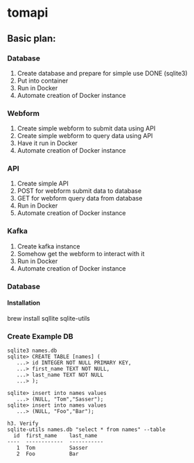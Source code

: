 # tomapi

## Basic plan:

### Database
1) Create database and prepare for simple use   DONE (sqlite3)
2) Put into container
3) Run in Docker
4) Automate creation of Docker instance

### Webform
1) Create simple webform to submit data using API
2) Create simple webform to query data using API
3) Have it run in Docker
4) Automate creation of Docker instance

### API
1) Create simple API
2) POST for webform submit data to database
3) GET for webform query data from database
4) Run in Docker
5) Automate creation of Docker instance

### Kafka
1) Create kafka instance
2) Somehow get the webform to interact with it
3) Run in Docker
4) Automate creation of Docker instance


### Database

#### Installation
brew install sqllite sqlite-utils

### Create Example DB
```
sqlite3 names.db
sqlite> CREATE TABLE [names] (
   ...> id INTEGER NOT NULL PRIMARY KEY,
   ...> first_name TEXT NOT NULL,
   ...> last_name TEXT NOT NULL
   ...> );

sqlite> insert into names values
   ...> (NULL, "Tom","Sasser");
sqlite> insert into names values
   ...> (NULL, "Foo","Bar");

h3. Verify
sqlite-utils names.db "select * from names" --table
  id  first_name    last_name
----  ------------  -----------
   1  Tom           Sasser
   2  Foo           Bar
```





